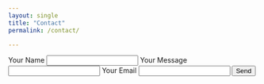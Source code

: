 ```yaml
---
layout: single
title: "Contact"
permalink: /contact/

---
```



<form action="https://formspree.io/xoqkrneg" method="POST">
  Your Name <input type="text" name="name">
  Your Message <input type="text" name="message">
  Your Email <input type="email" name="_replyto">
  <input type="submit" value="Send">
</form>